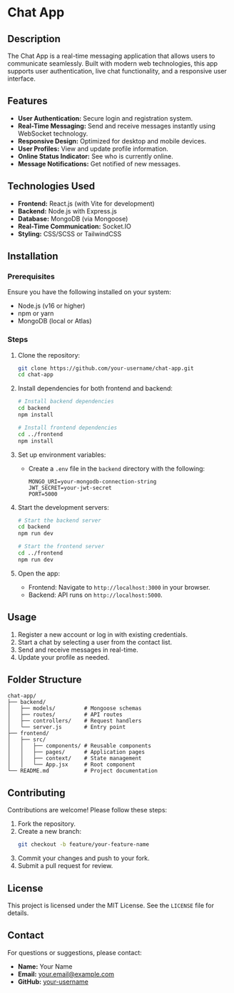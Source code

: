 # Chat App

## Description
The Chat App is a real-time messaging application that allows users to communicate seamlessly. Built with modern web technologies, this app supports user authentication, live chat functionality, and a responsive user interface.

## Features
- **User Authentication:** Secure login and registration system.
- **Real-Time Messaging:** Send and receive messages instantly using WebSocket technology.
- **Responsive Design:** Optimized for desktop and mobile devices.
- **User Profiles:** View and update profile information.
- **Online Status Indicator:** See who is currently online.
- **Message Notifications:** Get notified of new messages.

## Technologies Used
- **Frontend:** React.js (with Vite for development)
- **Backend:** Node.js with Express.js
- **Database:** MongoDB (via Mongoose)
- **Real-Time Communication:** Socket.IO
- **Styling:** CSS/SCSS or TailwindCSS

## Installation

### Prerequisites
Ensure you have the following installed on your system:
- Node.js (v16 or higher)
- npm or yarn
- MongoDB (local or Atlas)

### Steps
1. Clone the repository:
   ```bash
   git clone https://github.com/your-username/chat-app.git
   cd chat-app
   ```

2. Install dependencies for both frontend and backend:
   ```bash
   # Install backend dependencies
   cd backend
   npm install

   # Install frontend dependencies
   cd ../frontend
   npm install
   ```

3. Set up environment variables:
   - Create a `.env` file in the `backend` directory with the following:
     ```env
     MONGO_URI=your-mongodb-connection-string
     JWT_SECRET=your-jwt-secret
     PORT=5000
     ```

4. Start the development servers:
   ```bash
   # Start the backend server
   cd backend
   npm run dev

   # Start the frontend server
   cd ../frontend
   npm run dev
   ```

5. Open the app:
   - Frontend: Navigate to `http://localhost:3000` in your browser.
   - Backend: API runs on `http://localhost:5000`.

## Usage
1. Register a new account or log in with existing credentials.
2. Start a chat by selecting a user from the contact list.
3. Send and receive messages in real-time.
4. Update your profile as needed.

## Folder Structure
```
chat-app/
├── backend/
│   ├── models/         # Mongoose schemas
│   ├── routes/         # API routes
│   ├── controllers/    # Request handlers
│   └── server.js       # Entry point
├── frontend/
│   ├── src/
│   │   ├── components/ # Reusable components
│   │   ├── pages/      # Application pages
│   │   ├── context/    # State management
│   │   └── App.jsx     # Root component
└── README.md           # Project documentation
```

## Contributing
Contributions are welcome! Please follow these steps:
1. Fork the repository.
2. Create a new branch:
   ```bash
   git checkout -b feature/your-feature-name
   ```
3. Commit your changes and push to your fork.
4. Submit a pull request for review.

## License
This project is licensed under the MIT License. See the `LICENSE` file for details.

## Contact
For questions or suggestions, please contact:
- **Name:** Your Name
- **Email:** your.email@example.com
- **GitHub:** [your-username](https://github.com/your-username)

